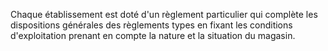   
 Chaque établissement est doté d'un règlement particulier qui complète les dispositions générales des règlements types en fixant les conditions d'exploitation prenant en compte la nature et la situation du magasin.  

  
